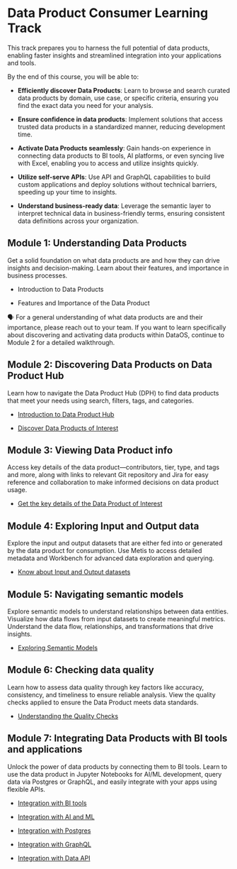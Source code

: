 # Data Product Consumer Learning Track

This track prepares you to harness the full potential of data products, enabling faster insights and streamlined integration into your applications and tools.

By the end of this course, you will be able to:

- **Efficiently discover Data Products**: Learn to browse and search curated data products by domain, use case, or specific criteria, ensuring you find the exact data you need for your analysis.

- **Ensure confidence in data products**: Implement solutions that access trusted data products in a standardized manner, reducing development time.

- **Activate Data Products seamlessly**: Gain hands-on experience in connecting data products to BI tools, AI platforms, or even syncing live with Excel, enabling you to access and utilize insights quickly.

- **Utilize self-serve APIs**: Use API and GraphQL capabilities to build custom applications and deploy solutions without technical barriers, speeding up your time to insights.

- **Understand business-ready data**: Leverage the semantic layer to interpret technical data in business-friendly terms, ensuring consistent data definitions across your organization.

## Module 1: Understanding Data Products

Get a solid foundation on what data products are and how they can drive insights and decision-making. Learn about their features, and importance in business processes.


<div class= "grid cards" markdown>

    
-   Introduction to Data Products

-   Features and Importance of the Data Product


</div>

<aside class= "callout">
🗣 For a general understanding of what data products are and their importance, please reach out to your team. If you want to learn specifically about discovering and activating data products within DataOS, continue to Module 2 for a detailed walkthrough.
</aside>

## Module 2: Discovering Data Products on Data Product Hub

Learn how to navigate the Data Product Hub (DPH) to find data products that meet your needs using search, filters, tags, and categories.


<div class= "grid cards" markdown>

    
-   [Introduction to Data Product Hub](/learn/dp_consumer_learn_track/intro_dph/)

-   [Discover Data Products of Interest](/learn/dp_consumer_learn_track/discover_dp/)


</div>

## Module 3: Viewing Data Product info

Access key details of the data product—contributors, tier, type, and tags and more, along with links to relevant Git repository and Jira for easy reference and collaboration to make informed decisions on data product usage.


<div class= "grid cards" markdown>

    
-   [Get the key details of the Data Product of Interest](/learn/dp_consumer_learn_track/view_dp_info/)


</div>

## Module 4: Exploring Input and Output data

Explore the input and output datasets that are either fed into or generated by the data product for consumption. Use Metis to access detailed metadata and Workbench for advanced data exploration and querying.

<div class= "grid cards" markdown>

    
-   [Know about Input and Output datasets](/learn/dp_consumer_learn_track/eval_io_datasets/)

</div>

## Module 5: Navigating semantic models

Explore semantic models to understand relationships between data entities. Visualize how data flows from input datasets to create meaningful metrics. Understand the data flow, relationships, and transformations that drive insights.


<div class= "grid cards" markdown>

    
-   [Exploring Semantic Models](/learn/dp_consumer_learn_track/explore_sm/)

</div>

## Module 6: Checking data quality

Learn how to assess data quality through key factors like accuracy, consistency, and timeliness to ensure reliable analysis. View the quality checks applied to ensure the Data Product meets data standards.


<div class= "grid cards" markdown>

    
-   [Understanding the Quality Checks](/learn/dp_consumer_learn_track/dp_quality/)


</div>

## Module 7: Integrating Data Products with BI tools and applications

Unlock the power of data products by connecting them to BI tools. Learn to use the data product in Jupyter Notebooks for AI/ML development, query data via Postgres or GraphQL, and easily integrate with your apps using flexible APIs.

<div class= "grid cards" markdown>

    
-   [Integration with BI tools](/learn/dp_consumer_learn_track/integrate_bi_tools/)

-   [Integration with AI and ML](/learn/dp_consumer_learn_track/integrate_aiml/)

-   [Integration with Postgres](/learn/dp_consumer_learn_track/integrate_postgres/)

-   [Integration with GraphQL](/learn/dp_consumer_learn_track/integrate_graphql/)

-   [Integration with Data API](/learn/dp_consumer_learn_track/integrate_api/)


</div>


